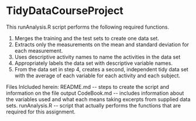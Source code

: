 # TidyDataCourseProject
This runAnalysis.R script performs the following required functions.

1.	Merges the training and the test sets to create one data set.
2.	Extracts only the measurements on the mean and standard deviation for each measurement.
3.	Uses descriptive activity names to name the activities in the data set
4.	Appropriately labels the data set with descriptive variable names.
5.	From the data set in step 4, creates a second, independent tidy data set with the average of each variable for each activity and each subject.

Files Inlcluded herein:
README.md -- steps to create the script and information on the file output
CodeBook.md -- includes information about the variables used and what each means taking excerpts from supplied data sets.
runAnalysis.R -- script that actually performs the functions that are required for this assignment.
